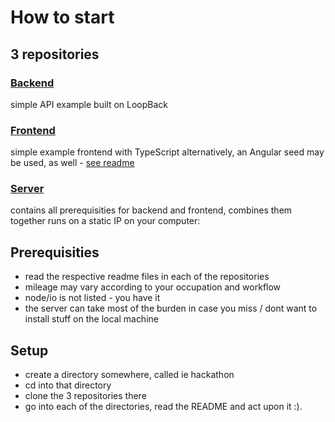 # How to start

## 3 repositories

### [Backend](https://github.com/indiehack/back)
simple API example built on LoopBack

### [Frontend](https://github.com/indiehack/front)
simple example frontend with TypeScript
alternatively, an Angular seed may be used, as well - [see readme](https://github.com/indiehack/front/blob/master/README.md)

### [Server](https://github.com/indiehack/server)
contains all prerequisities for backend and frontend, combines them together
runs on a static IP on your computer: 

## Prerequisities
- read the respective readme files in each of the repositories
- mileage may vary according to your occupation and workflow
- node/io is not listed - you have it
- the server can take most of the burden in case you miss / dont want to install stuff on the local machine


## Setup
- create a directory somewhere, called ie hackathon
- cd into that directory
- clone the 3 repositories there
- go into each of the directories, read the README and act upon it :).